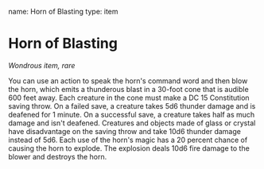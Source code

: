 name: Horn of Blasting
type: item

# Horn of Blasting
_Wondrous item, rare_

You can use an action to speak the horn's command word and then blow the horn, which emits a thunderous blast in a 30-foot cone that is audible 600 feet away. Each creature in the cone must make a DC 15 Constitution saving throw. On a failed save, a creature takes 5d6 thunder damage and is deafened for 1 minute. On a successful save, a creature takes half as much damage and isn't deafened. Creatures and objects made of glass or crystal have disadvantage on the saving throw and take 10d6 thunder damage instead of 5d6.
Each use of the horn's magic has a 20 percent chance of causing the horn to explode. The explosion deals 10d6 fire damage to the blower and destroys the horn.
